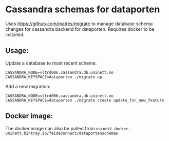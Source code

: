 # Cassandra schemas for dataporten

Uses https://github.com/mattes/migrate to manage database schema changes for cassandra backend for dataporten. Requires docker to be installed.

## Usage:

Update a database to most recent schema:

```
CASSANDRA_NODE=vltrd006.cassandra.db.uninett.no CASSANDRA_KEYSPACE=dataporten ./migrate up
```

Add a new migration:

```
CASSANDRA_NODE=vltrd006.cassandra.db.uninett.no CASSANDRA_KEYSPACE=dataporten ./migrate create update_for_new_feature
```

## Docker image:

The docker image can also be pulled from `uninett-docker-uninett.bintray.io/feideconnect/dataportenschemas`
